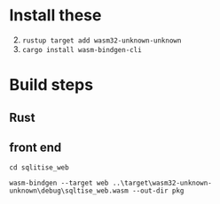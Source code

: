 # Install these
2. ```rustup target add wasm32-unknown-unknown```
3. ```cargo install wasm-bindgen-cli```

# Build steps
## Rust

## front end
```
cd sqlitise_web
```

```
wasm-bindgen --target web ..\target\wasm32-unknown-unknown\debug\sqltise_web.wasm --out-dir pkg
```